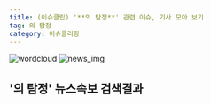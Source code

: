 ```yaml
---
title: (이슈클립) '**의 탐정**' 관련 이슈, 기사 모아 보기
tag: 의 탐정
category: 이슈클리핑
---
```

![wordcloud](https://s3.ap-northeast-2.amazonaws.com/lyrics101-wordcloud/2018-09-07-1536271898.png)
![news_img](https://user-images.githubusercontent.com/42597476/44507050-1206f400-a6e4-11e8-8d98-7ffbfebb353f.png)
## **'**의 탐정**'** 뉴스속보 검색결과

